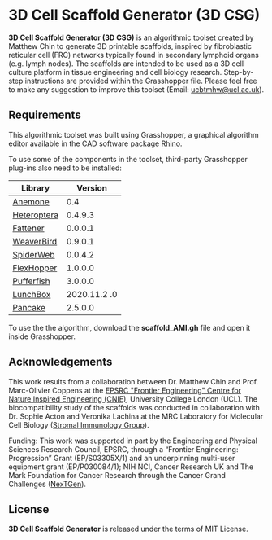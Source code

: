 # 3D Cell Scaffold Generator (3D CSG)

**3D Cell Scaffold Generator (3D CSG)** is an algorithmic toolset created by Matthew Chin to generate 3D printable scaffolds, inspired by fibroblastic reticular cell (FRC) networks typically found in secondary lymphoid organs (e.g. lymph nodes). The scaffolds are intended to be used as a 3D cell culture platform in tissue engineering and cell biology research. Step-by-step instructions are provided within the Grasshopper file. Please feel free to make any suggestion to improve this toolset (Email: ucbtmhw@ucl.ac.uk).

## Requirements

This algorithmic toolset was built using Grasshopper, a graphical algorithm editor available in the CAD software package [Rhino](https://www.rhino3d.com/).

To use some of the components in the toolset, third-party Grasshopper plug-ins also need to be installed:


Library                                                                            | Version         
|----------------------------------------------------------------------------------|------------------|
[Anemone](https://www.food4rhino.com/en/app/anemone)                               | 0.4
[Heteroptera](https://www.food4rhino.com/en/app/heteroptera)                       | 0.4.9.3   
[Fattener](https://discourse.mcneel.com/t/skeleton-fattener-mesh-cage-morph/74766) | 0.0.0.1     
[WeaverBird](https://www.giuliopiacentino.com/weaverbird/)                         | 0.9.0.1
[SpiderWeb](https://www.food4rhino.com/en/app/spiderweb)                           | 0.0.4.2   
[FlexHopper](https://www.food4rhino.com/en/app/flexhopper)                         | 1.0.0.0     
[Pufferfish](https://www.food4rhino.com/en/app/pufferfish)                         | 3.0.0.0   
[LunchBox](https://www.food4rhino.com/en/app/lunchbox)                             | 2020.11.2 .0
[Pancake](https://www.food4rhino.com/en/app/pancake)                               | 2.5.0.0

To use the the algorithm, download the **scaffold_AMI.gh** file and open it inside Grasshopper.

## Acknowledgements

This work results from a collaboration between Dr. Matthew Chin and Prof. Marc-Olivier Coppens at the [EPSRC "Frontier Engineering" Centre for Nature Inspired Engineering (CNIE)](https://www.ucl.ac.uk/nature-inspired-engineering/ucl-centre-nature-inspired-engineering), University College London (UCL). The biocompatibility study of the scaffolds was conducted in collaboration with Dr. Sophie Acton and Veronika Lachina at the MRC Laboratory for Molecular Cell Biology ([Stromal Immunology Group](https://www.actonlab.co.uk/)).

Funding: This work was supported in part by the Engineering and Physical Sciences Research Council, EPSRC, through a “Frontier Engineering: Progression” Grant (EP/S03305X/1) and an underpinning multi-user equipment grant (EP/P030084/1); NIH NCI, Cancer Research UK and The Mark Foundation for Cancer Research through the Cancer Grand Challenges ([NexTGen](https://nex-t-gen.com/)).

## License

**3D Cell Scaffold Generator** is released under the terms of MIT License.
